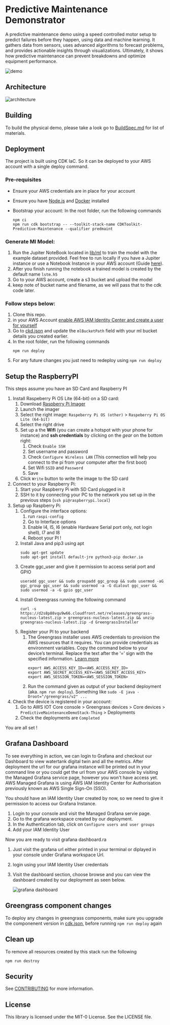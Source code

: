 # Predictive Maintenance Demonstrator

A predictive maintenance demo using a speed controlled motor setup to predict failures before they happen, using data and machine learning. It gathers data from sensors, uses advanced algorithms to forecast problems, and provides actionable insights through visualizations. Ultimately, it shows how predictive maintenance can prevent breakdowns and optimize equipment performance.

![demo](./doc/images/demo.png)

## Architecture

![architecture](./doc/images/architecture.png)

## Building

To build the physical demo, please take a look go to [BuildSpec.md](./doc/BuildSpec.md) for list of materials.

## Deployment

The project is built using CDK IaC. So it can be deployed to your AWS account with a single deploy command.

### Pre-requisites

- Ensure your AWS credentials are in place for your account
- Ensure you have [Node.js](https://nodejs.org) and [Docker](https://www.docker.com/products/docker-desktop/) installed
- Bootstrap your account:
  In the root folder, run the following commands

  ```
  npm ci
  npm run cdk bootstrap -- --toolkit-stack-name CDKToolkit-Predictive-Maintenance --qualifier predmaint
  ```

### Generate Ml Model:

1. Run the Jupiter NoteBook located in [lib/ml](./lib/ml) to train the model with the example dataset provided. Feel free to run locally if you have a Jupiter instance or use a Notebook Instance in your AWS account (Guide [here](https://docs.aws.amazon.com/sagemaker/latest/dg/gs-console.html)).
1. After you finish running the notebook a trained model is created by the default name `lstm.h5`
1. Go to your AWS account, create a s3 bucket and upload the model
1. keep note of bucket name and filename, as we will pass that to the cdk code later.

### Follow steps below:

1. Clone this repo.
1. in your AWS Account [enable AWS IAM Identity Center and create a user for yourself](https://console.aws.amazon.com/singlesignon/identity/home)
1. Go to [ckd.json](./cdk.json) and update the `mlBucketPath` field with your ml bucket details you created earlier.
1. In the root folder, run the following commands
   ```
   npm run deploy
   ```
1. For any future changes you just need to redeploy using `npm run deploy`

## Setup the RaspberryPI

This steps assume you have an SD Card and Raspberry PI

1. Install Raspeberry Pi OS Lite (64-bit) on a SD card:
   1. Download [Raspberry Pi Imager](https://www.raspberrypi.com/software/)
   1. Launch the imager
   1. Select the right image: `Raspeberry Pi OS (other)` > `Raspeberry Pi OS Lite (64-bit)`
   1. Select the right drive
   1. Set up a the **Wifi** (you can create a hotspot with your phone for instance) and **ssh credentials** by clicking on the _gear_ on the bottom right:
      1. Check `Enable SSH`
      1. Set username and password
      1. Check `Configure Wireless LAN` (This connection will help you connect to the pi from your computer after the first boot)
      1. Set Wifi `SSID` and `Password`
      1. Save
   1. Click `Write` button to write the image to the SD card
1. Connect to your Raspberry Pi:
   1. Start your Raspberry Pi with SD Card plugged in it
   1. SSH to it by connecting your PC to the network you set up in the previous steps (`ssh pi@raspberrypi.local`)
1. Setup up Raspberry Pi:
   1. Configure the interface options:
      1. run `raspi-config`
      1. Go to Interface options
      1. Enable I4, I5, I6 (enable Hardware Serial port only, not login shell), I7 and I8
      1. Reboot your PI !
   1. Install Java and pip3 using apt
      ```
      sudo apt-get update
      sudo apt-get install default-jre python3-pip docker.io
      ```
   1. Create ggc_user and give it permission to access serial port and GPIO
      ```
      useradd ggc_user && sudo groupadd ggc_group && sudo usermod -aG ggc_group ggc_user && sudo usermod -a -G dialout ggc_user && sudo usermod -a -G gpio ggc_user
      ```
   1. Install Greengrass running the following command
      ```
      curl -s https://d2s8p88vqu9w66.cloudfront.net/releases/greengrass-nucleus-latest.zip > greengrass-nucleus-latest.zip && unzip greengrass-nucleus-latest.zip -d GreengrassInstaller
      ```
   1. Register your PI to your backend
      1. The Greengrass installer uses AWS credentials to provision the AWS resources that it requires. You can provide credentials as environment variables. Copy the command below to your device’s terminal. Replace the text after the ‘=’ sign with the specified information. [Learn more](https://docs.aws.amazon.com/console/greengrass/v2/configure-aws-credentials)
         ```
         export AWS_ACCESS_KEY_ID=<AWS_ACCESS_KEY_ID>
         export AWS_SECRET_ACCESS_KEY=<AWS_SECRET_ACCESS_KEY>
         export AWS_SESSION_TOKEN=<AWS_SESSION_TOKEN>
         ```
      1. Run the command given as output of your backend deployment (aka. `npm run deploy`). Something like `sudo -E java -Droot="/greengrass/v2" ...`
1. Check the device is registered in your account:
   1. Go to AWS IOT Core console > Greengrass devices > Core devices > `PredictiveMaintenanceDemoStack-Thing` > Deployments
   1. Check the deployments are `Completed`

You are all set !

## Grafana Dashboard

To see everything in action, we can login to Grafana and checkout our Dashboard to view watertank digital twin and all the metrics.
After deployment the url for our grafana instance will be printed out in your command line or you could get the url from your AWS console by visiting the Managed Grafana service page, however you won't have access yet.
AWS Managed Grafana is using AWS IAM Identity Center for Authorisation previously known as AWS Single Sign-On (SSO).

You should have an IAM Identity User created by now, so we need to give it permission to access our Grafana Instance.

1. Login to your console and visit the Managed Grafana servie page.
1. Go to the grafana workspace created by our deployment.
1. In the Authentication tab, click on `Configure users and user groups`
1. Add your IAM Identity User

Now you are ready to visit grafana dashboard.ra

1. Just visit the grafana url either printed in your terminal or diplayed in your console under Grafana workspace Url.
1. login using your IAM Identity User credentials
1. Visit the dashboard section, choose browse and you can view the dashboard created by our deployment as seen below.

   ![grafana dashboard](./doc/images/grafana.png)

## Greengrass component changes

To deploy any changes in greengrass components, make sure you upgrade the componenent version in [cdk.json](./cdk.json), before running `npm run deploy` again

## Clean up

To remove all resources created by this stack run the following

```
npm run destroy
```

## Security

See [CONTRIBUTING](CONTRIBUTING.md#security-issue-notifications) for more information.

## License

This library is licensed under the MIT-0 License. See the LICENSE file.
